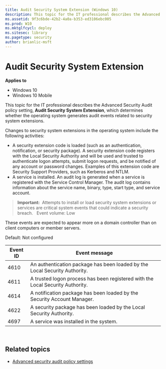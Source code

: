 ```yaml
---
title: Audit Security System Extension (Windows 10)
description: This topic for the IT professional describes the Advanced Security Audit policy setting, Audit Security System Extension, which determines whether the operating system generates audit events related to security system extensions.
ms.assetid: 9f3c6bde-42b2-4a0a-b353-ed3106ebc005
ms.prod: W10
ms.mktglfcycl: deploy
ms.sitesec: library
ms.pagetype: security
author: brianlic-msft
---
```


# Audit Security System Extension

**Applies to**
-   Windows 10
-   Windows 10 Mobile

This topic for the IT professional describes the Advanced Security Audit policy setting, **Audit Security System Extension**, which determines whether the operating system generates audit events related to security system extensions.

Changes to security system extensions in the operating system include the following activities:
-   A security extension code is loaded (such as an authentication, notification, or security package). A security extension code registers with the Local Security Authority and will be used and trusted to authenticate logon attempts, submit logon requests, and be notified of any account or password changes. Examples of this extension code are Security Support Providers, such as Kerberos and NTLM.
-   A service is installed. An audit log is generated when a service is registered with the Service Control Manager. The audit log contains information about the service name, binary, type, start type, and service account.

> **Important:**  Attempts to install or load security system extensions or services are critical system events that could indicate a security breach.
 
Event volume: Low

These events are expected to appear more on a domain controller than on client computers or member servers.

Default: Not configured

| Event ID | Event message |
| - | - |
| 4610 | An authentication package has been loaded by the Local Security Authority. | 
| 4611 | A trusted logon process has been registered with the Local Security Authority.| 
| 4614 | A notification package has been loaded by the Security Account Manager. |
| 4622 | A security package has been loaded by the Local Security Authority. |
| 4697 | A service was installed in the system. |
 
## Related topics

- [Advanced security audit policy settings](advanced-security-audit-policy-settings.md)
 
 
